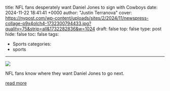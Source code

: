 title: NFL fans desperately want Daniel Jones to sign with Cowboys
date: 2024-11-22 18:41:41 +0000
author: "Justin Terranova"
cover: https://nypost.com/wp-content/uploads/sites/2/2024/11/newspress-collage-p9x4olch4-1732300794433.jpg?quality=75&strip=all&1732282836&w=1024
draft: false
top: false
type: post
hide: false
toc: false
tags:
  - Sports
categories:
  - sports
---

![](https://nypost.com/wp-content/uploads/sites/2/2024/11/newspress-collage-p9x4olch4-1732300794433.jpg?quality=75&strip=all&1732282836&w=1024)

NFL fans know where they want Daniel Jones to go next.

[read more](https://nypost.com/2024/11/22/sports/nfl-fans-desperately-want-daniel-jones-to-sign-with-cowboys/)
